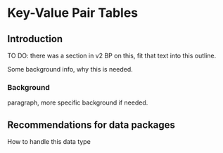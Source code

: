 # Key-Value Pair Tables

## Introduction
TO DO: 
there was a section in v2 BP on this, fit that text into this outline.


Some background info, why this is needed. 


### Background
paragraph, more specific background if needed.

## Recommendations for data packages
How to handle this data type






